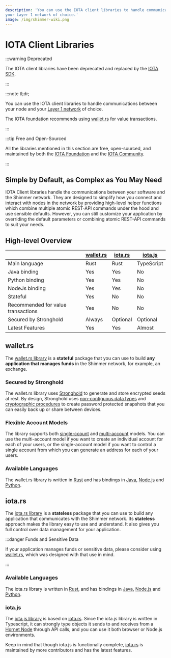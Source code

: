 ```yaml
---
description: 'You can use the IOTA client libraries to handle communications between your node and
your Layer 1 network of choice.'
image: /img/shimmer-wiki.png
---
```


# IOTA Client Libraries

:::warning Deprecated

The IOTA client libraries have been deprecated and replaced by the [IOTA SDK](https://wiki.iota.org/shimmer/iota-sdk/welcome).

:::

:::note tl;dr;

You can use the IOTA client libraries to handle communications between your node and
your [Layer 1 network](layer-1-landscape.md) of choice.

The IOTA foundation recommends using [wallet.rs](#walletrs) for value transactions.

:::

:::tip Free and Open-Sourced

All the libraries mentioned in this section are free, open-sourced, and maintained by both
the [IOTA Foundation](https://www.iota.org/) and
the [IOTA Community](https://wiki.iota.org/shimmer/community/the-community/how-to-support/).

:::

## Simple by Default, as Complex as You May Need

IOTA Client libraries handle the communications between your software and
the Shimmer network. They are designed to simplify how you connect and interact with nodes in the network by providing
high-level helper functions which combine multiple atomic REST-API commands under the hood and use sensible defaults.
However, you can still customize your application by overriding the default parameters or combining atomic REST-API
commands to suit your needs.

## High-level Overview

|                                    | [wallet.rs](#walletrs) | [iota.rs](#iotars) | [iota.js](#iotajs) |
| ---------------------------------- | ---------------------- | ------------------ | ----------------- |
| Main language                      | Rust                   | Rust               | TypeScript        |
| Java binding                       | Yes                    | Yes                | No                |
| Python binding                     | Yes                    | Yes                | No                |
| NodeJs binding                     | Yes                    | Yes                | No                |
| Stateful                           | Yes                    | No                 | No                |
| Recommended for value transactions | Yes                    | No                 | No                |
| Secured by Stronghold              | Always                 | Optional           | Optional          |
| Latest Features                    | Yes                    | Yes                | Almost            |

## wallet.rs

The [wallet.rs library](https://wiki.iota.org/shimmer/wallet.rs/welcome/) is a **stateful** package that you can use to
build **any application that manages funds** in the Shimmer network, for example, an exchange.

### Secured by Stronghold

The wallet.rs library uses [Stronghold](https://wiki.iota.org/shimmer/stronghold.rs/welcome/) to generate and store
encrypted seeds at rest. By design,
Stronghold uses [non-contiguous data types](https://wiki.iota.org/stronghold.rs/explanations/non-contiguous-data-types/)
and [cryptographic procedures](https://wiki.iota.org/stronghold.rs/explanations/procedures/) to create password
protected snapshots that you can easily back up or share between devices.

### Flexible Account Models

The library supports
both [single-ccount](https://wiki.iota.org/shimmer/iota-sdk/explanations/accounts-and-addresses//#single-account-approach)
and [multi-account](https://wiki.iota.org/shimmer/iota-sdk/explanations/accounts-and-addresses//#multi-account-approach)
models. You can use the multi-account model if you want to create an individual account for each of your users, or
the
single-account model if you want to control a single account from which you can generate an address for each of your
users.

### Available Languages

The wallet.rs library is written in [Rust](https://wiki.iota.org/shimmer/wallet.rs/getting_started/rust/) and has
bindings in [Java](https://wiki.iota.org/shimmer/wallet.rs/getting_started/java/),
[Node.js](https://wiki.iota.org/shimmer/wallet.rs/getting_started/nodejs/)
and [Python](https://wiki.iota.org/shimmer/wallet.rs/getting_started/python/).

## iota.rs

The [iota.rs library](https://wiki.iota.org/shimmer/iota.rs/welcome/) is a **stateless** package that you can use to
build any application that communicates with the Shimmer network. Its **stateless** approach makes the library easy to
use and understand. It also gives you full control over data management for your application.

:::danger Funds and Sensitive Data

If your application manages funds or sensitive data, please consider using [wallet.rs](#walletrs), which was
designed with that use in mind.

:::

### Available Languages

The iota.rs library is written in [Rust](https://wiki.iota.org/shimmer/iota.rs/getting_started/rust/), and has
bindings in [Java](https://wiki.iota.org/shimmer/iota.rs/getting_started/java/),
[Node.js](https://wiki.iota.org/shimmer/iota.rs/getting_started/nodejs/)
and [Python](https://wiki.iota.org/shimmer/iota.rs/getting_started/python/).

### iota.js

The [iota.js library](https://wiki.iota.org/shimmer/iota.js/welcome/) is based on [iota.rs](#iotars). Since the iota.js
library is written in Typescript, it can strongly type objects it sends to and receives from
a [Hornet Node](nodes/hornet.md) through API calls, and you can use it both browser or Node.js
environments.

Keep in mind that though iota.js is functionally complete, [iota.rs](#iotars) is maintained by more contributors and has
the latest features.
